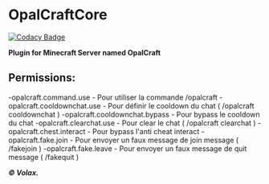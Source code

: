 # OpalCraftCore

[![Codacy Badge](https://api.codacy.com/project/badge/Grade/760f5191e81c4ad6b7b933871661d944)](https://app.codacy.com/manual/VolaxYT/OpalCraftCore?utm_source=github.com&utm_medium=referral&utm_content=VolaxYT/OpalCraftCore&utm_campaign=Badge_Grade_Dashboard)

**Plugin for Minecraft Server named OpalCraft**

**Permissions:**
----------------------------
-opalcraft.command.use - Pour utiliser la commande /opalcraft
-opalcraft.cooldownchat.use - Pour définir le cooldown du chat ( /opalcraft cooldownchat )
-opalcraft.cooldownchat.bypass - Pour bypass le cooldown du chat
-opalcraft.clearchat.use - Pour clear le chat ( /opalcraft clearchat )
-opalcraft.chest.interact - Pour bypass l'anti cheat interact
-opalcraft.fake.join - Pour envoyer un faux message de join message ( /fakejoin )
-opalcraft.fake.leave - Pour envoyer un faux message de quit message ( /fakequit )

***© Volax.***
